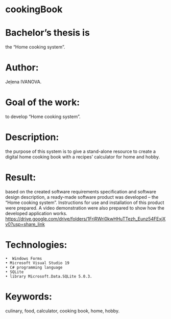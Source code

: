 # cookingBook
# Bachelor’s thesis is
the “Home cooking system”.
# Author:
Jeļena IVANOVA.
# Goal of the work:
to develop “Home cooking system”.
# Description:
the purpose of this system is to give a stand-alone resource to create a digital home cooking book with a recipes’ calculator for home and hobby.
# Result:
based on the created software requirements specification and software design description, a ready-made software product was developed – the “Home cooking system”. Instructions for use and installation of this product were prepared. A video demonstration were also prepared to show how the developed application works.
https://drive.google.com/drive/folders/1FrjRWri0kwHHuTTezh_Eunz54FExjXv0?usp=share_link
# Technologies:
    •  Windows Forms
    • Microsoft Visual Studio 19
    • C# programming language
    • SQLite
    • library Microsoft.Data.SQLite 5.0.3.
 # Keywords:
 culinary, food, calculator, cooking book, home, hobby.
